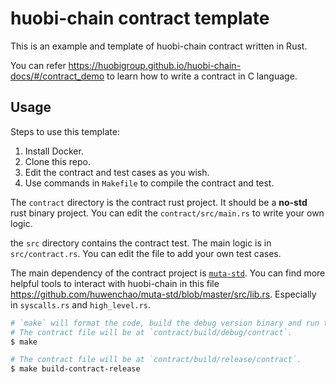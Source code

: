 # huobi-chain contract template

This is an example and template of huobi-chain contract written in Rust.

You can refer <https://huobigroup.github.io/huobi-chain-docs/#/contract_demo> to learn how to write
a contract in C language.

## Usage

Steps to use this template:

1. Install Docker.
2. Clone this repo.
3. Edit the contract and test cases as you wish.
4. Use commands in `Makefile` to compile the contract and test.

The `contract` directory is the contract rust project.
It should be a **no-std** rust binary project.
You can edit the `contract/src/main.rs` to write your own logic.

the `src` directory contains the contract test.
The main logic is in `src/contract.rs`.
You can edit the file to add your own test cases.

The main dependency of the contract project is [`muta-std`](https://github.com/huwenchao/muta-std).
You can find more helpful tools to interact with huobi-chain in this file <https://github.com/huwenchao/muta-std/blob/master/src/lib.rs>. Especially in `syscalls.rs` and `high_level.rs`.

```sh
# `make` will format the code, build the debug version binary and run the test.
# The contract file will be at `contract/build/debug/contract`.
$ make

# The contract file will be at `contract/build/release/contract`.
$ make build-contract-release
```